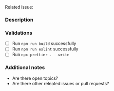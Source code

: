 Related issue: 

### Description

### Validations
* [ ] Run `npm run build` successfully
* [ ] Run `npm run eslint` successfully
* [ ] Run `npx prettier . --write`

### Additional notes
* Are there open topics?
* Are there other releated issues or pull requests?

